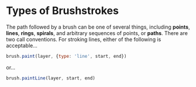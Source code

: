 # Types of Brushstrokes

The path followed by a brush can be one of several things, including **points**, **lines**, **rings**, **spirals**, and arbitrary sequences of points, or **paths**. There are two call conventions. For stroking lines, either of the following is acceptable...

```javascript
brush.paint(layer, {type: 'line', start, end})
```

or...

```javascript
brush.paintLine(layer, start, end)
```



